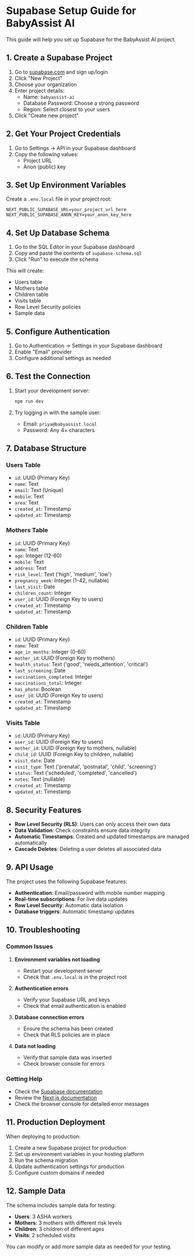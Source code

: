 # Supabase Setup Guide for BabyAssist AI

This guide will help you set up Supabase for the BabyAssist AI project.

## 1. Create a Supabase Project

1. Go to [supabase.com](https://supabase.com) and sign up/login
2. Click "New Project"
3. Choose your organization
4. Enter project details:
   - Name: `babyassist-ai`
   - Database Password: Choose a strong password
   - Region: Select closest to your users
5. Click "Create new project"

## 2. Get Your Project Credentials

1. Go to Settings → API in your Supabase dashboard
2. Copy the following values:
   - Project URL
   - Anon (public) key

## 3. Set Up Environment Variables

Create a `.env.local` file in your project root:

```env
NEXT_PUBLIC_SUPABASE_URL=your_project_url_here
NEXT_PUBLIC_SUPABASE_ANON_KEY=your_anon_key_here
```

## 4. Set Up Database Schema

1. Go to the SQL Editor in your Supabase dashboard
2. Copy and paste the contents of `supabase-schema.sql`
3. Click "Run" to execute the schema

This will create:
- Users table
- Mothers table
- Children table
- Visits table
- Row Level Security policies
- Sample data

## 5. Configure Authentication

1. Go to Authentication → Settings in your Supabase dashboard
2. Enable "Email" provider
3. Configure additional settings as needed

## 6. Test the Connection

1. Start your development server:
   ```bash
   npm run dev
   ```

2. Try logging in with the sample user:
   - Email: `priya@babyassist.local`
   - Password: Any 4+ characters

## 7. Database Structure

### Users Table
- `id`: UUID (Primary Key)
- `name`: Text
- `email`: Text (Unique)
- `mobile`: Text
- `area`: Text
- `created_at`: Timestamp
- `updated_at`: Timestamp

### Mothers Table
- `id`: UUID (Primary Key)
- `name`: Text
- `age`: Integer (12-60)
- `mobile`: Text
- `address`: Text
- `risk_level`: Text ('high', 'medium', 'low')
- `pregnancy_week`: Integer (1-42, nullable)
- `last_visit`: Date
- `children_count`: Integer
- `user_id`: UUID (Foreign Key to users)
- `created_at`: Timestamp
- `updated_at`: Timestamp

### Children Table
- `id`: UUID (Primary Key)
- `name`: Text
- `age_in_months`: Integer (0-60)
- `mother_id`: UUID (Foreign Key to mothers)
- `health_status`: Text ('good', 'needs_attention', 'critical')
- `last_screening`: Date
- `vaccinations_completed`: Integer
- `vaccinations_total`: Integer
- `has_photo`: Boolean
- `user_id`: UUID (Foreign Key to users)
- `created_at`: Timestamp
- `updated_at`: Timestamp

### Visits Table
- `id`: UUID (Primary Key)
- `user_id`: UUID (Foreign Key to users)
- `mother_id`: UUID (Foreign Key to mothers, nullable)
- `child_id`: UUID (Foreign Key to children, nullable)
- `visit_date`: Date
- `visit_type`: Text ('prenatal', 'postnatal', 'child', 'screening')
- `status`: Text ('scheduled', 'completed', 'cancelled')
- `notes`: Text (nullable)
- `created_at`: Timestamp
- `updated_at`: Timestamp

## 8. Security Features

- **Row Level Security (RLS)**: Users can only access their own data
- **Data Validation**: Check constraints ensure data integrity
- **Automatic Timestamps**: Created and updated timestamps are managed automatically
- **Cascade Deletes**: Deleting a user deletes all associated data

## 9. API Usage

The project uses the following Supabase features:

- **Authentication**: Email/password with mobile number mapping
- **Real-time subscriptions**: For live data updates
- **Row Level Security**: Automatic data isolation
- **Database triggers**: Automatic timestamp updates

## 10. Troubleshooting

### Common Issues

1. **Environment variables not loading**
   - Restart your development server
   - Check that `.env.local` is in the project root

2. **Authentication errors**
   - Verify your Supabase URL and keys
   - Check that email authentication is enabled

3. **Database connection errors**
   - Ensure the schema has been created
   - Check that RLS policies are in place

4. **Data not loading**
   - Verify that sample data was inserted
   - Check browser console for errors

### Getting Help

- Check the [Supabase documentation](https://supabase.com/docs)
- Review the [Next.js documentation](https://nextjs.org/docs)
- Check the browser console for detailed error messages

## 11. Production Deployment

When deploying to production:

1. Create a new Supabase project for production
2. Set up environment variables in your hosting platform
3. Run the schema migration
4. Update authentication settings for production
5. Configure custom domains if needed

## 12. Sample Data

The schema includes sample data for testing:

- **Users**: 3 ASHA workers
- **Mothers**: 3 mothers with different risk levels
- **Children**: 3 children of different ages
- **Visits**: 2 scheduled visits

You can modify or add more sample data as needed for your testing. 